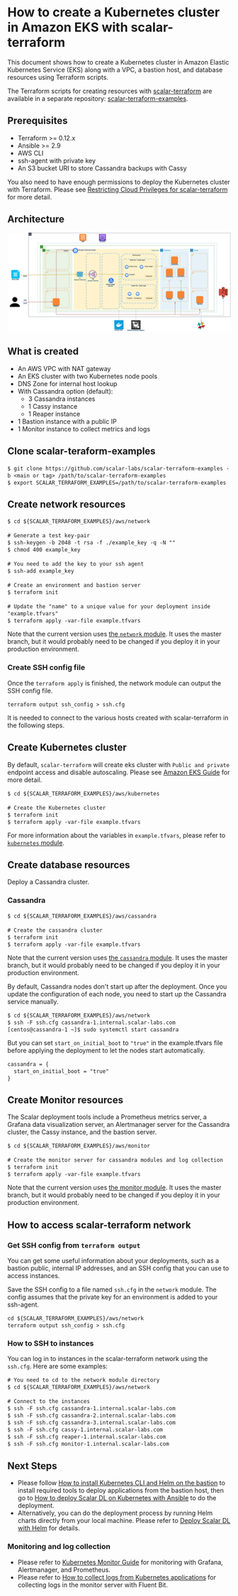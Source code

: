 # How to create a Kubernetes cluster in Amazon EKS with scalar-terraform

This document shows how to create a Kubernetes cluster in Amazon Elastic Kubernetes Service (EKS) along with a VPC, a bastion host, and database resources using Terraform scripts.

The Terraform scripts for creating resources with [scalar-terraform](https://github.com/scalar-labs/scalar-terraform) are available in a separate repository:  [scalar-terraform-examples](https://github.com/scalar-labs/scalar-terraform-examples).

## Prerequisites

* Terraform >= 0.12.x
* Ansible >= 2.9
* AWS CLI
* ssh-agent with private key
* An S3 bucket URI to store Cassandra backups with Cassy

You also need to have enough permissions to deploy the Kubernetes cluster with Terraform. Please see [Restricting Cloud Privileges for scalar-terraform](./CloudPrivileges.md#AWS) for more detail.

## Architecture

![image](images/architecture-eks.png)

## What is created

* An AWS VPC with NAT gateway
* An EKS cluster with two Kubernetes node pools
* DNS Zone for internal host lookup
* With Cassandra option (default):
  * 3 Cassandra instances
  * 1 Cassy instance
  * 1 Reaper instance
* 1 Bastion instance with a public IP
* 1 Monitor instance to collect metrics and logs

## Clone scalar-teraform-examples

```console
$ git clone https://github.com/scalar-labs/scalar-terraform-examples -b <main or tag> /path/to/scalar-terraform-examples
$ export SCALAR_TERRAFORM_EXAMPLES=/path/to/scalar-terraform-examples
```

## Create network resources

```console
$ cd ${SCALAR_TERRAFORM_EXAMPLES}/aws/network

# Generate a test key-pair
$ ssh-keygen -b 2048 -t rsa -f ./example_key -q -N ""
$ chmod 400 example_key

# You need to add the key to your ssh agent
$ ssh-add example_key

# Create an environment and bastion server
$ terraform init

# Update the "name" to a unique value for your deployment inside "example.tfvars"
$ terraform apply -var-file example.tfvars
```

Note that the current version uses [the `network` module](./modules/aws/network). It uses the master branch, but it would probably need to be changed if you deploy it in your production environment.

### Create SSH config file

Once the `terraform apply` is finished, the network module can output the SSH config file.

```console
terraform output ssh_config > ssh.cfg
```

It is needed to connect to the various hosts created with scalar-terraform in the following steps.

## Create Kubernetes cluster

By default, `scalar-terraform` will create eks cluster with `Public and private` endpoint access and disable autoscaling. Please see [Amazon EKS Guide](./EKSGuide.md) for more detail.

```console
$ cd ${SCALAR_TERRAFORM_EXAMPLES}/aws/kubernetes

# Create the Kubernetes cluster
$ terraform init
$ terraform apply -var-file example.tfvars
```

For more information about the variables in `example.tfvars`, please refer to [`kubernetes` module](./modules/aws/kubernetes).

## Create database resources

Deploy a Cassandra cluster.

### Cassandra

```console
$ cd ${SCALAR_TERRAFORM_EXAMPLES}/aws/cassandra

# Create the cassandra cluster
$ terraform init
$ terraform apply -var-file example.tfvars
```

Note that the current version uses [the `cassandra` module](./modules/aws/cassandra). It uses the master branch, but it would probably need to be changed if you deploy it in your production environment.

By default, Cassandra nodes don't start up after the deployment. Once you update the configuration of each node, you need to start up the Cassandra service manually.

```console
$ cd ${SCALAR_TERRAFORM_EXAMPLES}/aws/network
$ ssh -F ssh.cfg cassandra-1.internal.scalar-labs.com
[centos@cassandra-1 ~]$ sudo systemctl start cassandra
```

But you can set `start_on_initial_boot` to `"true"` in the example.tfvars file before applying the deployment to let the nodes start automatically.

```hcl
cassandra = {
  start_on_initial_boot = "true"
}
```

## Create Monitor resources

The Scalar deployment tools include a Prometheus metrics server, a Grafana data visualization server, an Alertmanager server for the Cassandra cluster, the Cassy instance, and the bastion server.

```console
$ cd ${SCALAR_TERRAFORM_EXAMPLES}/aws/monitor

# Create the monitor server for cassandra modules and log collection
$ terraform init
$ terraform apply -var-file example.tfvars
```

Note that the current version uses [the monitor module](./modules/aws/monitor). It uses the master branch, but it would probably need to be changed if you deploy it in your production environment.

## How to access scalar-terraform network

### Get SSH config from `terraform output`

You can get some useful information about your deployments, such as a bastion public, internal IP addresses, and an SSH config that you can use to access instances.

Save the SSH config to a file named `ssh.cfg` in the `network` module. The config assumes that the private key for an environment is added to your ssh-agent.

```console
cd ${SCALAR_TERRAFORM_EXAMPLES}/aws/network
terraform output ssh_config > ssh.cfg
```

### How to SSH to instances

You can log in to instances in the scalar-terraform network using the `ssh.cfg`.
Here are some examples:

```console
# You need to cd to the network module directory
$ cd ${SCALAR_TERRAFORM_EXAMPLES}/aws/network

# Connect to the instances
$ ssh -F ssh.cfg cassandra-1.internal.scalar-labs.com
$ ssh -F ssh.cfg cassandra-2.internal.scalar-labs.com
$ ssh -F ssh.cfg cassandra-3.internal.scalar-labs.com
$ ssh -F ssh.cfg cassy-1.internal.scalar-labs.com
$ ssh -F ssh.cfg reaper-1.internal.scalar-labs.com
$ ssh -F ssh.cfg monitor-1.internal.scalar-labs.com
```

## Next Steps

* Please follow [How to install Kubernetes CLI and Helm on the bastion](https://github.com/scalar-labs/scalar-kubernetes/tree/master/docs/PrepareBastionTool.md) to install required tools to deploy applications from the bastion host, then go to [How to deploy Scalar DL on Kubernetes with Ansible](https://github.com/scalar-labs/scalar-kubernetes/tree/master/docs/DeployScalarDLAnsible.md) to do the deployment.
* Alternatively, you can do the deployment process by running Helm charts directly from your local machine. Please refer to [Deploy Scalar DL with Helm](https://github.com/scalar-labs/scalar-kubernetes/tree/master/docs/DeployScalarDLHelm.md) for details.

### Monitoring and log collection

* Please refer to [Kubernetes Monitor Guide](https://github.com/scalar-labs/scalar-kubernetes/tree/master/docs/K8sMonitorGuide.md) for monitoring with Grafana, Alertmanager, and Prometheus.
* Please refer to [How to collect logs from Kubernetes applications](https://github.com/scalar-labs/scalar-kubernetes/tree/master/docs/K8sLogCollectionGuide.md) for collecting logs in the monitor server with Fluent Bit.
